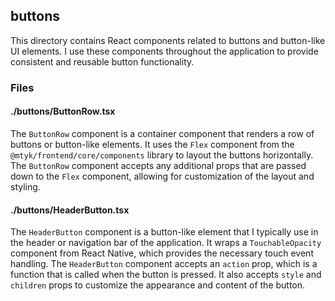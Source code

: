 ## buttons

This directory contains React components related to buttons and button-like UI elements. I use these components throughout the application to provide consistent and reusable button functionality.

### Files

#### ./buttons/ButtonRow.tsx

The `ButtonRow` component is a container component that renders a row of buttons or button-like elements. It uses the `Flex` component from the `@mtyk/frontend/core/components` library to layout the buttons horizontally. The `ButtonRow` component accepts any additional props that are passed down to the `Flex` component, allowing for customization of the layout and styling.

#### ./buttons/HeaderButton.tsx

The `HeaderButton` component is a button-like element that I typically use in the header or navigation bar of the application. It wraps a `TouchableOpacity` component from React Native, which provides the necessary touch event handling. The `HeaderButton` component accepts an `action` prop, which is a function that is called when the button is pressed. It also accepts `style` and `children` props to customize the appearance and content of the button.
